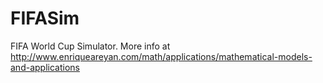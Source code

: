 # FIFASim
FIFA World Cup Simulator. More info at http://www.enriqueareyan.com/math/applications/mathematical-models-and-applications
